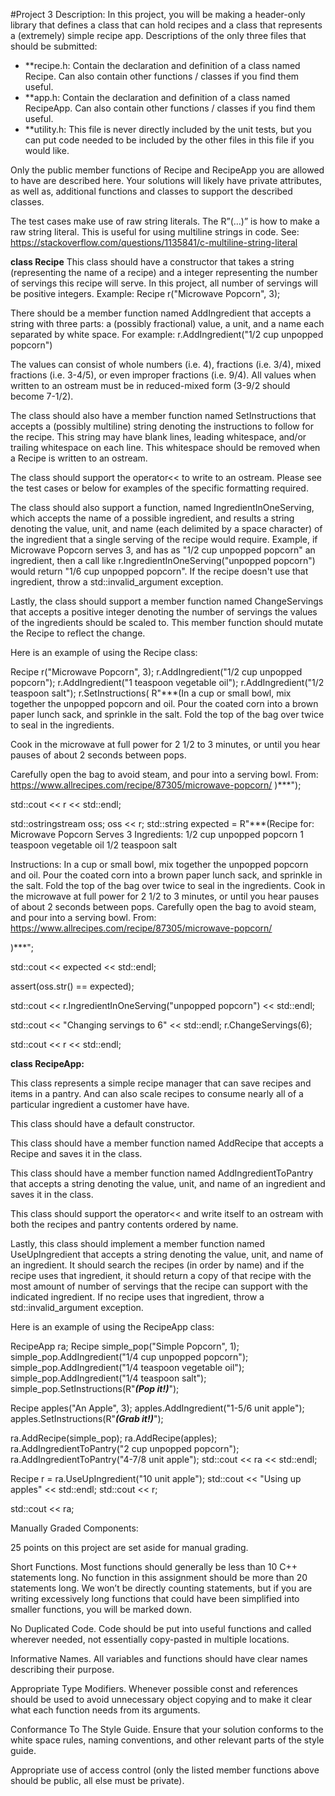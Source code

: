 #Project 3 Description:
In this project, you will be making a header-only library that defines a class that can hold recipes and a class that represents a (extremely) simple recipe app.
Descriptions of the only three files that should be submitted:
  - **recipe.h: Contain the declaration and definition of a class named Recipe. Can also contain other functions / classes if you find them useful. 
  - **app.h: Contain the declaration and definition of a class named RecipeApp. Can also contain other functions / classes if you find them useful. 
  - **utility.h: This file is never directly included by the unit tests, but you can put code needed to be included by the other files in this file if you would like.

Only the public member functions of Recipe and RecipeApp you are allowed to have are described here. Your solutions will likely have private attributes, as well as, additional functions and classes to support the described classes.

The test cases make use of raw string literals. The R”(…)” is how to make a raw  string literal. This is useful for using multiline strings in code. See: https://stackoverflow.com/questions/1135841/c-multiline-string-literal 

**class Recipe**
This class should have a constructor that takes a string (representing the name of a recipe) and a integer representing the number of servings this recipe will serve. In this project, all number of servings will be positive integers. Example: Recipe r("Microwave Popcorn", 3);

There should be a member function named AddIngredient that accepts a string with three parts: a (possibly fractional) value, a unit, and a name each separated by white space. For example: r.AddIngredient("1/2 cup unpopped popcorn")

The values can consist of whole numbers (i.e. 4), fractions (i.e. 3/4), mixed fractions (i.e. 3-4/5), or even improper fractions (i.e. 9/4). All values when written to an ostream must be in reduced-mixed form (3-9/2 should become 7-1/2).

The class should also have a member function named SetInstructions that accepts a (possibly multiline) string denoting the instructions to follow for the recipe. This string may have blank lines, leading whitespace, and/or trailing whitespace on each line. This whitespace should be removed when a Recipe is written to an ostream.

The class should support the operator<< to write to an ostream. Please see the test cases or below for examples of the specific formatting required.

The class should also support a function, named IngredientInOneServing, which accepts the name of a possible ingredient, and results a string denoting the value, unit, and name (each delimited by a space character) of the ingredient that a single serving of the recipe would require. Example, if Microwave Popcorn serves 3, and has as "1/2 cup unpopped popcorn" an ingredient, then a call like r.IngredientInOneServing("unpopped popcorn") would return "1/6 cup unpopped popcorn". If the recipe doesn't use that ingredient, throw a std::invalid_argument exception.

Lastly, the class should support a member function named ChangeServings that accepts a positive integer denoting the number of servings the values of the ingredients should be scaled to. This member function should mutate the Recipe to reflect the change.

Here is an example of using the Recipe class:

  Recipe r("Microwave Popcorn", 3);
  r.AddIngredient("1/2 cup unpopped popcorn");
  r.AddIngredient("1 teaspoon vegetable oil");
  r.AddIngredient("1/2 teaspoon salt");
  r.SetInstructions(
      R"***(In a cup or small bowl, mix together the unpopped popcorn and oil. 
  Pour the coated corn into a brown paper lunch sack, and sprinkle in the salt. 
    Fold the top of the bag over twice to seal in the ingredients. 

  Cook in the microwave at full power for 2 1/2 to 3 minutes, 
   or until you hear pauses of about 2 seconds between pops. 

  Carefully open the bag to avoid steam, and pour into a serving bowl. 
  From: https://www.allrecipes.com/recipe/87305/microwave-popcorn/
  )***");

  std::cout << r << std::endl;

  std::ostringstream oss;
  oss << r;
  std::string expected = R"***(Recipe for: Microwave Popcorn
Serves 3
Ingredients:
1/2 cup unpopped popcorn
1 teaspoon vegetable oil
1/2 teaspoon salt

Instructions:
In a cup or small bowl, mix together the unpopped popcorn and oil.
Pour the coated corn into a brown paper lunch sack, and sprinkle in the salt.
Fold the top of the bag over twice to seal in the ingredients.
Cook in the microwave at full power for 2 1/2 to 3 minutes,
or until you hear pauses of about 2 seconds between pops.
Carefully open the bag to avoid steam, and pour into a serving bowl.
From: https://www.allrecipes.com/recipe/87305/microwave-popcorn/

)***";

  std::cout << expected << std::endl;

  assert(oss.str() == expected);

  std::cout << r.IngredientInOneServing("unpopped popcorn") << std::endl;

  std::cout << "Changing servings to 6" << std::endl;
  r.ChangeServings(6);

  std::cout << r << std::endl;

**class RecipeApp:**

This class represents a simple recipe manager that can save recipes and items in a pantry. And can also scale recipes to consume nearly all of a particular ingredient a customer have have.

This class should have a default constructor.

This class should have a member function named AddRecipe that accepts a Recipe and saves it in the class.

This class should have a member function named AddIngredientToPantry that accepts a string denoting the value, unit, and name of an ingredient and saves it in the class.

This class should support the operator<< and write itself to an ostream with both the recipes and pantry contents ordered by name.

Lastly, this class should implement a member function named UseUpIngredient that accepts a string denoting the value, unit, and name of an ingredient. It should search the recipes (in order by name) and if the recipe uses that ingredient, it should return a copy of that recipe with the most amount of number of servings that the recipe can support with the indicated ingredient. If no recipe uses that ingredient, throw a std::invalid_argument exception.

Here is an example of using the RecipeApp class:

  RecipeApp ra;
  Recipe simple_pop("Simple Popcorn", 1);
  simple_pop.AddIngredient("1/4 cup unpopped popcorn");
  simple_pop.AddIngredient("1/4 teaspoon vegetable oil");
  simple_pop.AddIngredient("1/4 teaspoon salt");
  simple_pop.SetInstructions(R"***(Pop it!)***");

  Recipe apples("An Apple", 3);
  apples.AddIngredient("1-5/6 unit apple");
  apples.SetInstructions(R"***(Grab it!)***");

  ra.AddRecipe(simple_pop);
  ra.AddRecipe(apples);
  ra.AddIngredientToPantry("2 cup unpopped popcorn");
  ra.AddIngredientToPantry("4-7/8 unit apple");
  std::cout << ra << std::endl;

  Recipe r = ra.UseUpIngredient("10 unit apple");
  std::cout << "Using up apples" << std::endl;
  std::cout << r;

  std::cout << ra;

Manually Graded Components:

25 points on this project are set aside for manual grading.

Short Functions. Most functions should generally be less than 10 C++ statements long. No function in this assignment should be more than 20 statements long. We won’t be directly counting statements, but if you are writing excessively long functions that could have been simplified into smaller functions, you will be marked down.

No Duplicated Code. Code should be put into useful functions and called wherever needed, not essentially copy-pasted in multiple locations.

Informative Names. All variables and functions should have clear names describing their purpose.

Appropriate Type Modifiers. Whenever possible const and references should be used to avoid unnecessary object copying and to make it clear what each function needs from its arguments.

Conformance To The Style Guide. Ensure that your solution conforms to the white space rules, naming conventions, and other relevant parts of the style guide.

Appropriate use of access control (only the listed member functions above should be public, all else must be private).
